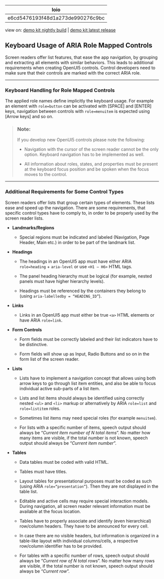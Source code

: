 <!-- loioe6cd5476193f48d1a273de990276c9bc -->

| loio |
| -----|
| e6cd5476193f48d1a273de990276c9bc |

<div id="loio">

view on: [demo kit nightly build](https://openui5nightly.hana.ondemand.com/#/topic/e6cd5476193f48d1a273de990276c9bc) | [demo kit latest release](https://openui5.hana.ondemand.com/#/topic/e6cd5476193f48d1a273de990276c9bc)</div>

## Keyboard Usage of ARIA Role Mapped Controls

Screen readers offer list features, that ease the app navigation, by grouping and extracting all elements with similar behaviors. This leads to additional requirements when creating OpenUI5 controls. Control developers need to make sure that their controls are marked with the correct ARIA role.

***

### Keyboard Handling for Role Mapped Controls

The applied role names define implicitly the keyboard usage. For example an element with `role=button` can be activated with [SPACE\] and [ENTER\] keys, navigation between controls with `role=menuitem` is expected using [Arrow keys\] and so on.

> ### Note:  
> If you develop new OpenUI5 controls please note the following:
> 
> -   Navigation with the cursor of the screen reader cannot be the only option. Keyboard navigation has to be implemented as well.
> 
> -   All information about roles, states, and properties must be present at the keyboard focus position and be spoken when the focus moves to the control.

***

### Additional Requirements for Some Control Types

Screen readers offer lists that group certain types of elements. These lists ease and speed up the navigation. There are some requirements, that specific control types have to comply to, in order to be properly used by the screen reader lists.

-   **Landmarks/Regions** 

    -   Special regions must be indicated and labeled \(Navigation, Page Header, Main etc.\) in order to be part of the landmark list.


-   **Headings**

    -   The headings in an OpenUI5 app must have either ARIA `role=heading` + `aria-level` or use `<H1 – H6>` HTML tags.

    -   The panel heading hierarchy must be logical \(for example, nested panels must have higher hierarchy levels\).

    -   Headings must be referenced by the containers they belong to \(using <code>aria-labelledby = “HEADING_ID”</code>\).


-   **Links**

    -   Links in an OpenUI5 app must either be true `<a>` HTML elements or have ARIA `role=link`.


-   **Form Controls**

    -   Form fields must be correctly labeled and their list indicators have to be distinctive.

    -   Form fields will show up as Input, Radio Buttons and so on in the form list of the screen reader.


-   **Lists**

    -   Lists have to implement a navigation concept that allows using both arrow keys to go through list item entities, and also be able to focus individual active sub-parts of a list item.

    -   Lists and list items should always be identified using correctly nested `<ul>` and `<li>` markup or alternatively by ARIA `role=list` and `role=listitem` roles.

    -   Sometimes list items may need special roles \(for example `menuitem`\).

    -   For lists with a specific number of items, speech output should always be “*Current item number of N total items*”. No matter how many items are visible, if the total number is not known, speech output should always be “*Current item number*”.


-   **Tables**

    -   Data tables must be coded with valid HTML.

    -   Tables must have titles.

    -   Layout tables for presentational purposes must be coded as such \(using ARIA <code>role=“presentation”</code>\). Then they are not displayed in the table list.

    -   Editable and active cells may require special interaction models. During navigation, all screen reader relevant information must be available at the focus location.

    -   Tables have to properly associate and identify \(even hierarchical\) row/column headers. They have to be announced for every cell.

    -   In case there are no visible headers, but information is organized in a table-like layout with individual columns/cells, a respective row/column identifier has to be provided.

    -   For tables with a specific number of rows, speech output should always be “*Current row of N total rows*”. No matter how many rows are visible, if the total number is not known, speech output should always be “*Current row*”.



